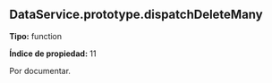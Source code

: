 ## DataService.prototype.dispatchDeleteMany

**Tipo:** function

**Índice de propiedad:** 11

Por documentar.



